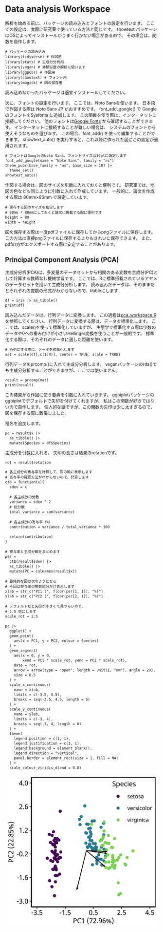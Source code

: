 # Data analysis Workspace

解析を始める前に、パッケージの読み込みとフォントの設定を行います。
ここでの設定は、実際に研究室で使っている方法と同じです。
showtext パッケージはOSによってインストールがうまく行かない場合があるので、
その場合は、関数を自作します。

```
# パッケージの読み込み
library(tidyverse) # 作図用
library(stats) # 主成分分析用
library(vegan) # 非類似度の解析に使います
library(ggpubr) # 作図用
library(showtext) # フォント用
library(magick) # 図の保存用
```

読み込めなかったパッケージは適宜インストールしてください。

次に、フォントの設定を行います。
ここでは、Noto Sansを使います。
日本語で作図する際は Noto Sans JP がおすすめです。
font_add_google() で Google のフォントをSysfonts に追加します。
この関数を使う際は、インターネットに接続してください。
他のフォントは[Google Fonts](https://fonts.google.com/)
から確認することができます。
インターネットに接続することが難しい場合は、
システムのフォントから使えそうなものを選びます。
この場合、font_add() を使って編集することができます。
showtext_auto() を実行すると、これ以降に作られた図にこの設定が適用されます。

```
# フォントはGoogleのNoto Sans、フォントサイズは10ptに設定します
font_add_google(name = "Noto Sans", family = "ns")
theme_pubr(base_family = "ns", base_size = 10) |> 
  theme_set()
showtext_auto()
```

作図する場合は、図のサイズを引数に入れておくと便利です。
研究室では、地図の色なども同じように引数に入れて作成しています。
一般的に、論文を作成する際は 80mm×80mm で設定しています。

```
# 保存する図のサイズを指定します
# 80mm * 80mmにしておくと論文に掲載する際に便利です
height = 80
width = height
```

図を保存する際は一度pdfファイルに保存してからpngファイルに保存します。
この方法は直接pngファイルに保存するよりもきれいに保存できます。
また、pdfの方がエクスポートする際に安定することがあります。

## Principal Component Analysis (PCA)

主成分分析(PCA)は、多変量のデータセットから相関のある変数を主成分(PC)として計算する教師なし機械学習です。
ここでは、Rに標準搭載されているアヤメのデータセットを用いて主成分分析します。
読み込んだデータは、そのままだとそれぞれの変数の形式がわからないので、tibbleにします

```
df = iris |> as_tibble()
print(df)
```

読み込んだデータは、行列データに変換します。
この過程は[pca_workspace.R](https://github.com/Tomo-Aot/github_practice/blob/main/Data_analysis/pca_workspace.R)
を参照してください。
行列データに変換する際は、データを標準化します。
ここでは、scale()を使って標準化していますが、
生態学で標準化する際は少数のデータや0への重み付けが小さいHellinger変換を使うことが一般的です。
標準化する際は、それぞれのデータに適した距離を使います。

```
# 行列にする際に、データを標準化します
mat = scale(df[,c(1:4)], center = TRUE, scale = TRUE)
```

行列データをprcomp()に入れて主成分分析します。
veganパッケージのrda()でも主成分分析することができますが、ここでは使いません。

```
result = prcomp(mat)
print(result)
```

この結果から作図に使う要素を引数に入れていきます。
ggbiplotパッケージのggbiplotでデフォルトで矢印を付けてくれますが、
私はこの関数が好きではないので自作します。
個人的な話ですが、この関数の矢印は少し太すぎるので、図を保存する際に難儀しました。

種名を追加します。

```
pc = result$x |> 
  as_tibble() |> 
  mutate(Species = df$Species)
```

主成分を引数に入れる。
矢印の長さは結果のrotationです。

```
rot = result$rotation
```

```
# 各主成分の寄与率を計算して、図の軸に表示します
# 寄与率の確認方法がわからないので、計算します
ctb = function(x){
  sdev = x
  
  # 各主成分の分散
  variance = sdev ^ 2
  # 総分散
  total_variance = sum(variance)
  
  # 各主成分の寄与率（%）
  contribution = variance / total_variance * 100
  
  return(contribution)
}

# 寄与率と主成分軸をまとめます
per = 
  ctb(result$sdev) |> 
  as_tibble() |> 
  mutate(PC = colnames(result$x))

# 最終的な図は次のようになる
# 今回は寄与率の整数部分だけ表示します
xlab = str_c("PC1 (", floor(per[1, 1]), "%)")
ylab = str_c("PC2 (", floor(per[2, 1]), "%)")

# デフォルトだと矢印が小さくて見づらいので、
# 2.5 倍にします
scale_rot = 2.5

pc |> 
  ggplot() + 
  geom_point(
    aes(x = PC1, y = PC2, colour = Species)
  ) + 
  geom_segment(
    aes(x = 0, y = 0,
        xend = PC1 * scale_rot, yend = PC2 * scale_rot),
    data = rot,
    arrow = arrow(type = "open", length = unit(1, "mm"), angle = 20),
    size = 0.5
  ) + 
  scale_x_continuous(
    name = xlab,
    limits = c(-3.5, 4.5),
    breaks = seq(-3.5, 4.5, length = 5)
  ) + 
  scale_y_continuous(
    name = ylab,
    limits = c(-3, 4),
    breaks = seq(-3, 4, length = 6)
  ) + 
  theme(
    legend.position = c(1, 1),
    legend.justification = c(1, 1),
    legend.background = element_blank(),
    legend.direction = "vertical",
    panel.border = element_rect(size = 1, fill = NA)
  ) + 
  scale_colour_viridis_d(end = 0.8)
```

![Iris の主成分分析のバイプロット](./image/iris_pca_final.png)
